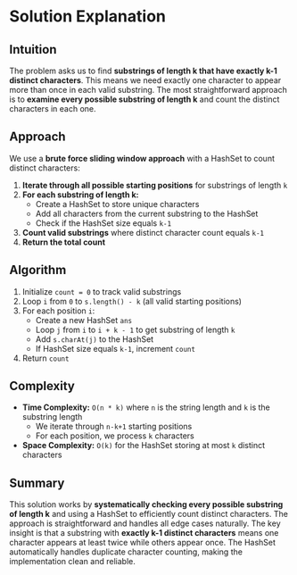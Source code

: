 # Solution Explanation

## Intuition
The problem asks us to find **substrings of length k that have exactly k-1 distinct characters**. This means we need exactly one character to appear more than once in each valid substring. The most straightforward approach is to **examine every possible substring of length k** and count the distinct characters in each one.

## Approach
We use a **brute force sliding window approach** with a HashSet to count distinct characters:

1. **Iterate through all possible starting positions** for substrings of length `k`
2. **For each substring of length k:**
   - Create a HashSet to store unique characters
   - Add all characters from the current substring to the HashSet
   - Check if the HashSet size equals `k-1`
3. **Count valid substrings** where distinct character count equals `k-1`
4. **Return the total count**

## Algorithm
1. Initialize `count = 0` to track valid substrings
2. Loop `i` from `0` to `s.length() - k` (all valid starting positions)
3. For each position `i`:
   - Create a new HashSet `ans`
   - Loop `j` from `i` to `i + k - 1` to get substring of length `k`
   - Add `s.charAt(j)` to the HashSet
   - If HashSet size equals `k-1`, increment `count`
4. Return `count`

## Complexity
- **Time Complexity:** `O(n * k)` where `n` is the string length and `k` is the substring length
  - We iterate through `n-k+1` starting positions
  - For each position, we process `k` characters
- **Space Complexity:** `O(k)` for the HashSet storing at most `k` distinct characters

## Summary
This solution works by **systematically checking every possible substring of length k** and using a HashSet to efficiently count distinct characters. The approach is straightforward and handles all edge cases naturally. The key insight is that a substring with **exactly k-1 distinct characters** means one character appears at least twice while others appear once. The HashSet automatically handles duplicate character counting, making the implementation clean and reliable.

